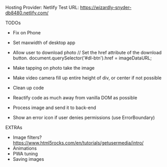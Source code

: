 Hosting Provider: Netlify
Test URL: https://wizardly-snyder-db8480.netlify.com/


TODOs
- Fix on Phone
- Set maxwidth of desktop app
- Allow user to download photo
// Set the href attribute of the download button.
    document.querySelector('#dl-btn').href = imageDataURL;

- Make tapping on photo take the image
- Make video camera fill up entire height of div, or center if not possible
- Clean up code
- Reactify code as much away from vanilla DOM as possible
- Process image and send it to back-end
- Show an error icon if user denies permissions (use ErrorBoundary)


EXTRAs
- Image filters? https://www.html5rocks.com/en/tutorials/getusermedia/intro/
- Animations
- PWA tuning
- Saving images